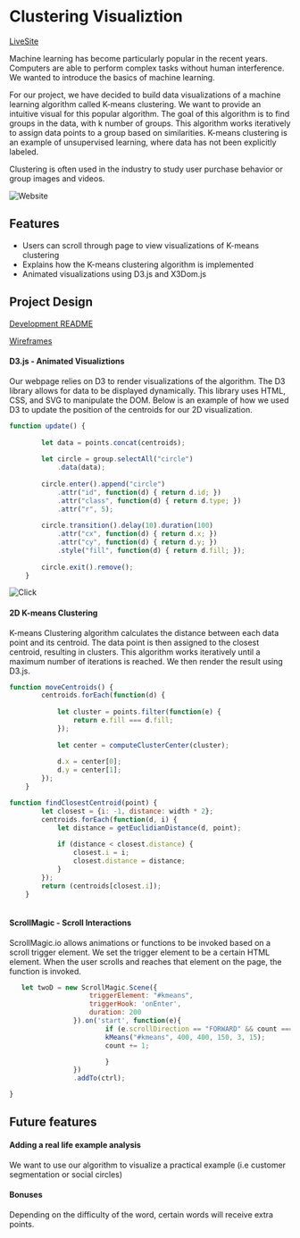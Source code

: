 # Clustering Visualiztion

[LiveSite][Clustering]

[Clustering]: https://clustervisualization.herokuapp.com/

Machine learning has become particularly popular in the recent years. Computers are able to perform complex tasks without human interference. We wanted to introduce the basics of machine learning.

For our project, we have decided to build data visualizations of a machine learning algorithm called K-means clustering. We want to provide an intuitive visual for this popular algorithm. The goal of this algorithm is to find groups in the data, with k number of groups. This algorithm works iteratively to assign data points to a group based on similarities. K-means clustering is an example of unsupervised learning, where data has not been explicitly labeled.

Clustering is often used in the industry to study user purchase behavior or group images and videos.

![Website](https://user-images.githubusercontent.com/26496447/29264745-1d17c0b8-8093-11e7-9db0-7541651c65a7.gif)

## Features

  * Users can scroll through page to view visualizations of K-means clustering
  * Explains how the K-means clustering algorithm is implemented
  * Animated visualizations using D3.js and X3Dom.js


## Project Design
[dev-readme]: docs/README.md
[wireframes]: docs/wireframes

[Development README][dev-readme]

[Wireframes][wireframes]


#### D3.js - Animated Visualiztions

Our webpage relies on D3 to render visualizations of the algorithm. The D3 library allows for data to be displayed dynamically. This library uses HTML, CSS, and SVG to manipulate the DOM. Below is an example of how we used D3 to update the position of the centroids for our 2D visualization.

```javascript
function update() {
    
        let data = points.concat(centroids);
        
        let circle = group.selectAll("circle")
            .data(data);
            
        circle.enter().append("circle")
            .attr("id", function(d) { return d.id; })
            .attr("class", function(d) { return d.type; })
            .attr("r", 5);
            
        circle.transition().delay(10).duration(100)
            .attr("cx", function(d) { return d.x; })
            .attr("cy", function(d) { return d.y; })
            .style("fill", function(d) { return d.fill; });
        
        circle.exit().remove();
    }

```


![Click](https://user-images.githubusercontent.com/26496447/29265125-aa51d706-8094-11e7-9751-8138702e5a13.gif)

#### 2D K-means Clustering

K-means Clustering algorithm calculates the distance between each data point and its centroid. The data point is then assigned to the closest centroid, resulting in clusters. This algorithm works iteratively until a maximum number of iterations is reached. We then render the result using D3.js.

```javascript
function moveCentroids() {
        centroids.forEach(function(d) {
            
            let cluster = points.filter(function(e) {
                return e.fill === d.fill;
            });
           
            let center = computeClusterCenter(cluster);
          
            d.x = center[0];
            d.y = center[1];
        });
    }

function findClosestCentroid(point) {
        let closest = {i: -1, distance: width * 2};
        centroids.forEach(function(d, i) {
            let distance = getEuclidianDistance(d, point);
            
            if (distance < closest.distance) {
                closest.i = i;
                closest.distance = distance;
            }
        });
        return (centroids[closest.i]); 
    }
    
```



#### ScrollMagic - Scroll Interactions

ScrollMagic.io allows animations or functions to be invoked based on a scroll trigger element. We set the trigger element to be a certain HTML element. When the user scrolls and reaches that element on the page, the function is invoked.

```javascript
   let twoD = new ScrollMagic.Scene({
                    triggerElement: "#kmeans",
                    triggerHook: 'onEnter',
                    duration: 200
                }).on('start', function(e){
                        if (e.scrollDirection == "FORWARD" && count === 0){
                        kMeans("#kmeans", 400, 400, 150, 3, 15);
                        count += 1;

                        }
                })
                .addTo(ctrl);

}
```


## Future features

#### Adding a real life example analysis
We want to use our algorithm to visualize a practical example (i.e customer segmentation or social circles)

#### Bonuses
Depending on the difficulty of the word, certain words will receive extra points.
